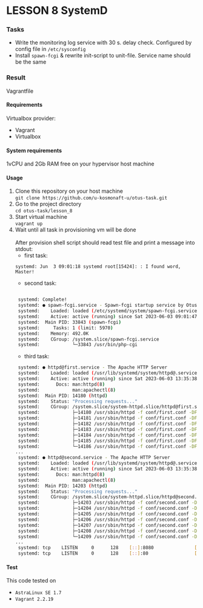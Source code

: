 # LESSON 8 SystemD

### Tasks

* Write the monitoring log service with 30 s. delay check. Configured by config file in `/etc/sysconfig`
* Install `spawn-fcgi` & rewrite init-script to unit-file. Service name should be the same

### Result

Vagrantfile

#### Requirements

Virtualbox provider:

* Vagrant
* Virtualbox

#### System requirements

1vCPU and 2Gb RAM free on your hypervisor host machine

#### Usage
1. Clone this repository on your host machine \
   `git clone https://github.com/u-kosmonaft-u/otus-task.git`
2. Go to the project directory \
   `cd otus-task/lesson_8`
3. Start virtual machine \
   `vagrant up`
4. Wait until all task in provisioning vm will be done
   <br><br>
   After provision shell script should read test file and print a message
   into stdout: <br>
   * first task: <br>
   ```
   systemd: Jun  3 09:01:18 systemd root[15424]: : I found word, Master!
   ```
   * second task: <br>
   ```bash
   
    systemd: Complete!
    systemd: ● spawn-fcgi.service - Spawn-fcgi startup service by Otus
    systemd:    Loaded: loaded (/etc/systemd/system/spawn-fcgi.service; disabled; vendor preset: disabled)
    systemd:    Active: active (running) since Sat 2023-06-03 09:01:47 UTC; 8ms ago
    systemd:  Main PID: 33843 (spawn-fcgi)
    systemd:     Tasks: 1 (limit: 5970)
    systemd:    Memory: 492.0K
    systemd:    CGroup: /system.slice/spawn-fcgi.service
    systemd:            └─33843 /usr/bin/php-cgi
   
   ```
   * third task: <br>
   ```bash
    systemd: ● httpd@first.service - The Apache HTTP Server
    systemd:    Loaded: loaded (/usr/lib/systemd/system/httpd@.service; disabled; vendor preset: disabled)
    systemd:    Active: active (running) since Sat 2023-06-03 13:35:38 UTC; 5ms ago
    systemd:      Docs: man:httpd(8)
    systemd:            man:apachectl(8)
    systemd:  Main PID: 14180 (httpd)
    systemd:    Status: "Processing requests..."
    systemd:    CGroup: /system.slice/system-httpd.slice/httpd@first.service
    systemd:            ├─14180 /usr/sbin/httpd -f conf/first.conf -DFOREGROUND
    systemd:            ├─14181 /usr/sbin/httpd -f conf/first.conf -DFOREGROUND
    systemd:            ├─14182 /usr/sbin/httpd -f conf/first.conf -DFOREGROUND
    systemd:            ├─14183 /usr/sbin/httpd -f conf/first.conf -DFOREGROUND
    systemd:            ├─14184 /usr/sbin/httpd -f conf/first.conf -DFOREGROUND
    systemd:            ├─14185 /usr/sbin/httpd -f conf/first.conf -DFOREGROUND
    systemd:            └─14186 /usr/sbin/httpd -f conf/first.conf -DFOREGROUND
   ...
    systemd: ● httpd@second.service - The Apache HTTP Server
    systemd:    Loaded: loaded (/usr/lib/systemd/system/httpd@.service; disabled; vendor preset: disabled)
    systemd:    Active: active (running) since Sat 2023-06-03 13:35:38 UTC; 6ms ago
    systemd:      Docs: man:httpd(8)
    systemd:            man:apachectl(8)
    systemd:  Main PID: 14203 (httpd)
    systemd:    Status: "Processing requests..."
    systemd:    CGroup: /system.slice/system-httpd.slice/httpd@second.service
    systemd:            ├─14203 /usr/sbin/httpd -f conf/second.conf -DFOREGROUND
    systemd:            ├─14204 /usr/sbin/httpd -f conf/second.conf -DFOREGROUND
    systemd:            ├─14205 /usr/sbin/httpd -f conf/second.conf -DFOREGROUND
    systemd:            ├─14206 /usr/sbin/httpd -f conf/second.conf -DFOREGROUND
    systemd:            ├─14207 /usr/sbin/httpd -f conf/second.conf -DFOREGROUND
    systemd:            ├─14208 /usr/sbin/httpd -f conf/second.conf -DFOREGROUND
    systemd:            └─14209 /usr/sbin/httpd -f conf/second.conf -DFOREGROUND
   ...
    systemd: tcp    LISTEN     0      128    [::]:8080               [::]:*                   users:(("httpd",pid=14209,fd=4),("httpd",pid=14208,fd=4),("httpd",pid=14207,fd=4),("httpd",pid=14206,fd=4),("httpd",pid=14205,fd=4),("httpd",pid=14204,fd=4),("httpd",pid=14203,fd=4))
    systemd: tcp    LISTEN     0      128    [::]:80                 [::]:*                   users:(("httpd",pid=14186,fd=4),("httpd",pid=14185,fd=4),("httpd",pid=14184,fd=4),("httpd",pid=14183,fd=4),("httpd",pid=14182,fd=4),("httpd",pid=14181,fd=4),("httpd",pid=14180,fd=4))
   
   ```
#### Test

This code tested on <br>
* `AstraLinux SE 1.7`
* `Vagrant 2.2.19`
